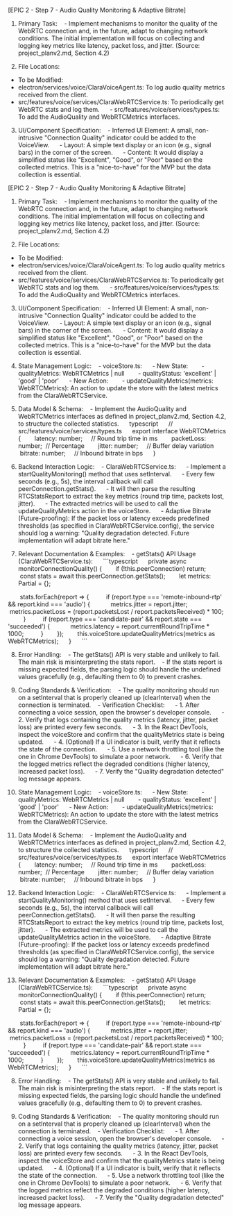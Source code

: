 [EPIC 2 - Step 7 - Audio Quality Monitoring & Adaptive Bitrate]
1. Primary Task:
   - Implement mechanisms to monitor the quality of the WebRTC connection and, in the future, adapt to changing network conditions. The initial implementation will focus on collecting and logging key metrics like latency, packet loss, and jitter. (Source: project_planv2.md, Section 4.2)

2. File Locations:
- To be Modified:
- electron/services/voice/ClaraVoiceAgent.ts: To log audio quality metrics received from the client.
- src/features/voice/services/ClaraWebRTCService.ts: To periodically get WebRTC stats and log them.
     - src/features/voice/services/types.ts: To add the AudioQuality and WebRTCMetrics interfaces.

3. UI/Component Specification:
   - Inferred UI Element: A small, non-intrusive "Connection Quality" indicator could be added to the VoiceView.
     - Layout: A simple text display or an icon (e.g., signal bars) in the corner of the screen.
     - Content: It would display a simplified status like "Excellent", "Good", or "Poor" based on the collected metrics. This is a "nice-to-have" for the MVP but the data collection is essential.

[EPIC 2 - Step 7 - Audio Quality Monitoring & Adaptive Bitrate]
1. Primary Task:
   - Implement mechanisms to monitor the quality of the WebRTC connection and, in the future, adapt to changing network conditions. The initial implementation will focus on collecting and logging key metrics like latency, packet loss, and jitter. (Source: project_planv2.md, Section 4.2)

2. File Locations:
- To be Modified:
- electron/services/voice/ClaraVoiceAgent.ts: To log audio quality metrics received from the client.
- src/features/voice/services/ClaraWebRTCService.ts: To periodically get WebRTC stats and log them.
     - src/features/voice/services/types.ts: To add the AudioQuality and WebRTCMetrics interfaces.

3. UI/Component Specification:
   - Inferred UI Element: A small, non-intrusive "Connection Quality" indicator could be added to the VoiceView.
     - Layout: A simple text display or an icon (e.g., signal bars) in the corner of the screen.
     - Content: It would display a simplified status like "Excellent", "Good", or "Poor" based on the collected metrics. This is a "nice-to-have" for the MVP but the data collection is essential.

4. State Management Logic:
   - voiceStore.ts:
     - New State:
       - qualityMetrics: WebRTCMetrics | null
       - qualityStatus: 'excellent' | 'good' | 'poor'
     - New Action:
       - updateQualityMetrics(metrics: WebRTCMetrics): An action to update the store with the latest metrics from the ClaraWebRTCService.

5. Data Model & Schema:
   - Implement the AudioQuality and WebRTCMetrics interfaces as defined in project_planv2.md, Section 4.2, to structure the collected statistics.
     typescript      // src/features/voice/services/types.ts      export interface WebRTCMetrics {        latency: number;     // Round trip time in ms        packetLoss: number;  // Percentage        jitter: number;     // Buffer delay variation        bitrate: number;     // Inbound bitrate in bps      }      

6. Backend Interaction Logic:
   - ClaraWebRTCService.ts:
     - Implement a startQualityMonitoring() method that uses setInterval.
     - Every few seconds (e.g., 5s), the interval callback will call peerConnection.getStats().
     - It will then parse the resulting RTCStatsReport to extract the key metrics (round trip time, packets lost, jitter).
     - The extracted metrics will be used to call the updateQualityMetrics action in the voiceStore.
     - Adaptive Bitrate (Future-proofing): If the packet loss or latency exceeds predefined thresholds (as specified in ClaraWebRTCService.config), the service should log a warning: "Quality degradation detected. Future implementation will adapt bitrate here."

7. Relevant Documentation & Examples:
   - getStats() API Usage (ClaraWebRTCService.ts):
     ```typescript
     private async monitorConnectionQuality() {
       if (!this.peerConnection) return;
       const stats = await this.peerConnection.getStats();
       let metrics: Partial<WebRTCMetrics> = {};

       stats.forEach(report => {
         if (report.type === 'remote-inbound-rtp' && report.kind === 'audio') {
           metrics.jitter = report.jitter;
           metrics.packetLoss = (report.packetsLost / report.packetsReceived) * 100;
         }
         if (report.type === 'candidate-pair' && report.state === 'succeeded') {
           metrics.latency = report.currentRoundTripTime * 1000;
         }
       });
       this.voiceStore.updateQualityMetrics(metrics as WebRTCMetrics);
     }
     ```

8. Error Handling:
   - The getStats() API is very stable and unlikely to fail. The main risk is misinterpreting the stats report.
   - If the stats report is missing expected fields, the parsing logic should handle the undefined values gracefully (e.g., defaulting them to 0) to prevent crashes.

9. Coding Standards & Verification:
   - The quality monitoring should run on a setInterval that is properly cleaned up (clearInterval) when the connection is terminated.
   - Verification Checklist:
     - 1. After connecting a voice session, open the browser's developer console.
     - 2. Verify that logs containing the quality metrics (latency, jitter, packet loss) are printed every few seconds.
     - 3. In the React DevTools, inspect the voiceStore and confirm that the qualityMetrics state is being updated.
     - 4. (Optional) If a UI indicator is built, verify that it reflects the state of the connection.
     - 5. Use a network throttling tool (like the one in Chrome DevTools) to simulate a poor network.
     - 6. Verify that the logged metrics reflect the degraded conditions (higher latency, increased packet loss).
     - 7. Verify the "Quality degradation detected" log message appears.

4. State Management Logic:
   - voiceStore.ts:
     - New State:
       - qualityMetrics: WebRTCMetrics | null
       - qualityStatus: 'excellent' | 'good' | 'poor'
     - New Action:
       - updateQualityMetrics(metrics: WebRTCMetrics): An action to update the store with the latest metrics from the ClaraWebRTCService.

5. Data Model & Schema:
   - Implement the AudioQuality and WebRTCMetrics interfaces as defined in project_planv2.md, Section 4.2, to structure the collected statistics.
     typescript      // src/features/voice/services/types.ts      export interface WebRTCMetrics {        latency: number;     // Round trip time in ms        packetLoss: number;  // Percentage        jitter: number;     // Buffer delay variation        bitrate: number;     // Inbound bitrate in bps      }      

6. Backend Interaction Logic:
   - ClaraWebRTCService.ts:
     - Implement a startQualityMonitoring() method that uses setInterval.
     - Every few seconds (e.g., 5s), the interval callback will call peerConnection.getStats().
     - It will then parse the resulting RTCStatsReport to extract the key metrics (round trip time, packets lost, jitter).
     - The extracted metrics will be used to call the updateQualityMetrics action in the voiceStore.
     - Adaptive Bitrate (Future-proofing): If the packet loss or latency exceeds predefined thresholds (as specified in ClaraWebRTCService.config), the service should log a warning: "Quality degradation detected. Future implementation will adapt bitrate here."

7. Relevant Documentation & Examples:
   - getStats() API Usage (ClaraWebRTCService.ts):
     ```typescript
     private async monitorConnectionQuality() {
       if (!this.peerConnection) return;
       const stats = await this.peerConnection.getStats();
       let metrics: Partial<WebRTCMetrics> = {};

       stats.forEach(report => {
         if (report.type === 'remote-inbound-rtp' && report.kind === 'audio') {
           metrics.jitter = report.jitter;
           metrics.packetLoss = (report.packetsLost / report.packetsReceived) * 100;
         }
         if (report.type === 'candidate-pair' && report.state === 'succeeded') {
           metrics.latency = report.currentRoundTripTime * 1000;
         }
       });
       this.voiceStore.updateQualityMetrics(metrics as WebRTCMetrics);
     }
     ```

8. Error Handling:
   - The getStats() API is very stable and unlikely to fail. The main risk is misinterpreting the stats report.
   - If the stats report is missing expected fields, the parsing logic should handle the undefined values gracefully (e.g., defaulting them to 0) to prevent crashes.

9. Coding Standards & Verification:
   - The quality monitoring should run on a setInterval that is properly cleaned up (clearInterval) when the connection is terminated.
   - Verification Checklist:
     - 1. After connecting a voice session, open the browser's developer console.
     - 2. Verify that logs containing the quality metrics (latency, jitter, packet loss) are printed every few seconds.
     - 3. In the React DevTools, inspect the voiceStore and confirm that the qualityMetrics state is being updated.
     - 4. (Optional) If a UI indicator is built, verify that it reflects the state of the connection.
     - 5. Use a network throttling tool (like the one in Chrome DevTools) to simulate a poor network.
     - 6. Verify that the logged metrics reflect the degraded conditions (higher latency, increased packet loss).
     - 7. Verify the "Quality degradation detected" log message appears.